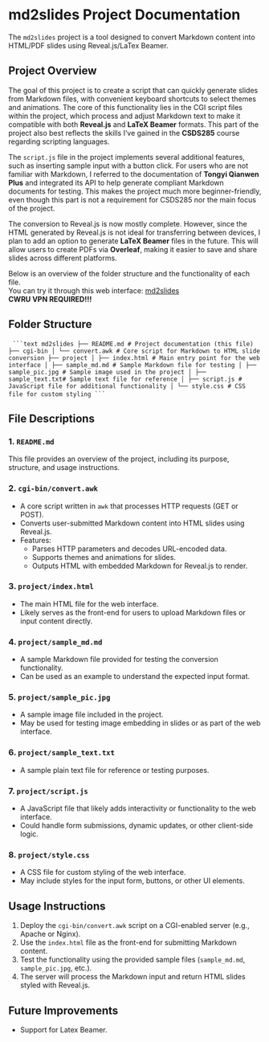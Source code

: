 # md2slides Project Documentation

The `md2slides` project is a tool designed to convert Markdown content into HTML/PDF slides using Reveal.js/LaTex Beamer. 

## Project Overview

The goal of this project is to create a script that can quickly generate slides from Markdown files, with convenient keyboard shortcuts to select themes and animations. The core of this functionality lies in the CGI script files within the project, which process and adjust Markdown text to make it compatible with both **Reveal.js** and **LaTeX Beamer** formats. This part of the project also best reflects the skills I’ve gained in the **CSDS285** course regarding scripting languages.

The `script.js` file in the project implements several additional features, such as inserting sample input with a button click. For users who are not familiar with Markdown, I referred to the documentation of **Tongyi Qianwen Plus** and integrated its API to help generate compliant Markdown documents for testing. This makes the project much more beginner-friendly, even though this part is not a requirement for CSDS285 nor the main focus of the project.

The conversion to Reveal.js is now mostly complete. However, since the HTML generated by Reveal.js is not ideal for transferring between devices, I plan to add an option to generate **LaTeX Beamer** files in the future. This will allow users to create PDFs via **Overleaf**, making it easier to save and share slides across different platforms.

Below is an overview of the folder structure and the functionality of each file.  
You can try it through this web interface: [md2slides](http://eecslab-22.case.edu/~jxx583/project/)  
**CWRU VPN REQUIRED!!!**

## Folder Structure

<pre lang="markdown"> <code>```text md2slides ├── README.md # Project documentation (this file) ├── cgi-bin │ └── convert.awk # Core script for Markdown to HTML slide conversion ├── project │ ├── index.html # Main entry point for the web interface │ ├── sample_md.md # Sample Markdown file for testing │ ├── sample_pic.jpg # Sample image used in the project │ ├── sample_text.txt# Sample text file for reference │ ├── script.js # JavaScript file for additional functionality │ └── style.css # CSS file for custom styling ```</code> </pre>

## File Descriptions

### 1. `README.md`

This file provides an overview of the project, including its purpose, structure, and usage instructions.

### 2. `cgi-bin/convert.awk`

- A core script written in `awk` that processes HTTP requests (GET or POST).
- Converts user-submitted Markdown content into HTML slides using Reveal.js.
- Features:
  - Parses HTTP parameters and decodes URL-encoded data.
  - Supports themes and animations for slides.
  - Outputs HTML with embedded Markdown for Reveal.js to render.

### 3. `project/index.html`

- The main HTML file for the web interface.
- Likely serves as the front-end for users to upload Markdown files or input content directly.

### 4. `project/sample_md.md`

- A sample Markdown file provided for testing the conversion functionality.
- Can be used as an example to understand the expected input format.

### 5. `project/sample_pic.jpg`

- A sample image file included in the project.
- May be used for testing image embedding in slides or as part of the web interface.

### 6. `project/sample_text.txt`

- A sample plain text file for reference or testing purposes.

### 7. `project/script.js`

- A JavaScript file that likely adds interactivity or functionality to the web interface.
- Could handle form submissions, dynamic updates, or other client-side logic.

### 8. `project/style.css`

- A CSS file for custom styling of the web interface.
- May include styles for the input form, buttons, or other UI elements.

## Usage Instructions

1. Deploy the `cgi-bin/convert.awk` script on a CGI-enabled server (e.g., Apache or Nginx).
2. Use the `index.html` file as the front-end for submitting Markdown content.
3. Test the functionality using the provided sample files (`sample_md.md`, `sample_pic.jpg`, etc.).
4. The server will process the Markdown input and return HTML slides styled with Reveal.js.

## Future Improvements

- Support for Latex Beamer.
